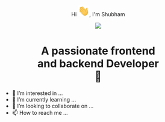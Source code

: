 <p align="center">Hi <img src="https://raw.githubusercontent.com/ABSphreak/ABSphreak/master/gifs/Hi.gif" width="30px">, I'm Shubham</p>
<p align="center"><img src="https://encrypted-tbn0.gstatic.com/images?q=tbn:ANd9GcRCrL0_V4orULa4p6lev7P3it-gLTFfJ_dscw&usqp=CAU"
                        width="100px"/></p>
<h1 align="center">
     A passionate frontend<br>and backend Developer<br>🚀
</h1>



- 👀 I’m interested in ...
- 🌱 I’m currently learning ...
- 💞️ I’m looking to collaborate on ...
- 📫 How to reach me ...

<!---
EscLegacy/EscLegacy is a ✨ special ✨ repository because its `README.md` (this file) appears on your GitHub profile.
You can click the Preview link to take a look at your changes.
--->
